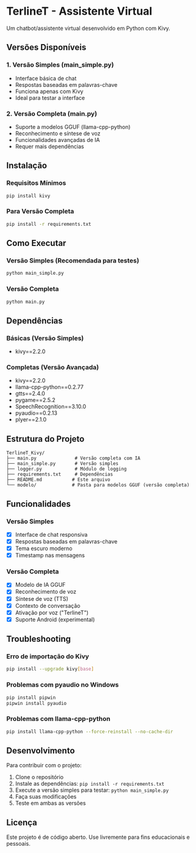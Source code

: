 # TerlineT - Assistente Virtual

Um chatbot/assistente virtual desenvolvido em Python com Kivy.

## Versões Disponíveis

### 1. Versão Simples (main_simple.py)

- Interface básica de chat
- Respostas baseadas em palavras-chave
- Funciona apenas com Kivy
- Ideal para testar a interface

### 2. Versão Completa (main.py)

- Suporte a modelos GGUF (llama-cpp-python)
- Reconhecimento e síntese de voz
- Funcionalidades avançadas de IA
- Requer mais dependências

## Instalação

### Requisitos Mínimos

```bash
pip install kivy
```

### Para Versão Completa

```bash
pip install -r requirements.txt
```

## Como Executar

### Versão Simples (Recomendada para testes)

```bash
python main_simple.py
```

### Versão Completa

```bash
python main.py
```

## Dependências

### Básicas (Versão Simples)

- kivy==2.2.0

### Completas (Versão Avançada)

- kivy==2.2.0
- llama-cpp-python==0.2.77
- gtts==2.4.0
- pygame==2.5.2
- SpeechRecognition==3.10.0
- pyaudio==0.2.13
- plyer==2.1.0

## Estrutura do Projeto

```
TerlineT_Kivy/
├── main.py              # Versão completa com IA
├── main_simple.py       # Versão simples
├── logger.py            # Módulo de logging
├── requirements.txt     # Dependências
├── README.md           # Este arquivo
└── modelo/             # Pasta para modelos GGUF (versão completa)
```

## Funcionalidades

### Versão Simples

- [x] Interface de chat responsiva
- [x] Respostas baseadas em palavras-chave
- [x] Tema escuro moderno
- [x] Timestamp nas mensagens

### Versão Completa

- [x] Modelo de IA GGUF
- [x] Reconhecimento de voz
- [x] Síntese de voz (TTS)
- [x] Contexto de conversação
- [x] Ativação por voz ("TerlineT")
- [x] Suporte Android (experimental)

## Troubleshooting

### Erro de importação do Kivy

```bash
pip install --upgrade kivy[base]
```

### Problemas com pyaudio no Windows

```bash
pip install pipwin
pipwin install pyaudio
```

### Problemas com llama-cpp-python

```bash
pip install llama-cpp-python --force-reinstall --no-cache-dir
```

## Desenvolvimento

Para contribuir com o projeto:

1. Clone o repositório
2. Instale as dependências: `pip install -r requirements.txt`
3. Execute a versão simples para testar: `python main_simple.py`
4. Faça suas modificações
5. Teste em ambas as versões

## Licença

Este projeto é de código aberto. Use livremente para fins educacionais e pessoais.
